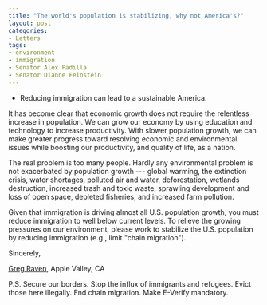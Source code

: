 ```yaml
---
title: "The world's population is stabilizing, why not America's?"
layout: post
categories:
- Letters
tags:
- environment
- immigration
- Senator Alex Padilla
- Senator Dianne Feinstein
---
```


- Reducing immigration can lead to a sustainable America.

It has become clear that economic growth does not require the relentless increase in population. We can grow our economy by using education and technology to increase productivity. With slower population growth, we can make greater progress toward resolving economic and environmental issues while boosting our productivity, and quality of life, as a nation.

The real problem is too many people. Hardly any environmental problem is not exacerbated by population growth --- global warming, the extinction crisis, water shortages, polluted air and water, deforestation, wetlands destruction, increased trash and toxic waste, sprawling development and loss of open space, depleted fisheries, and increased farm pollution.

Given that immigration is driving almost all U.S. population growth, you must reduce immigration to well below current levels. To relieve the growing pressures on our environment, please work to stabilize the U.S. population by reducing immigration (e.g., limit "chain migration").

Sincerely,

[Greg Raven](https://www.gregraven.org/), Apple Valley, CA

P.S. Secure our borders. Stop the influx of immigrants and refugees. Evict those here illegally. End chain migration. Make E-Verify mandatory.
